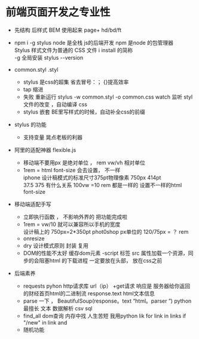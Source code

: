 # 前端页面开发之专业性
- 先结构 后样式
    BEM  使用起来
    page+ hd/bd/ft  
-  npm i -g   stylus
     node 是全栈 js的后端开发 
      npm 是node 的包管理器  
      Stylus 样式文件为普通的 CSS 文件
      i  install 的简称  
      -g 全局安装
      stylus   --version  

- common.styl   .styl   
    - stylus 是css的超集  省去冒号：；  {}提高效率
    - tap 缩进
    - 失败 重新运行  stylus -w  common.styl -o common.css
      watch  监听 styl  文件的改变 ，自动编译 css 
    - stylus 嵌套
      BE里写样式的时候，自动补全css的前缀 

- stylus 的功能
   - 支持变量
      晃点老板的利器
- 阿里的适配神器  flexible.js
   - 移动端不要用px  是绝对单位  ， rem  vw/vh  相对单位
   - 1rem = html  font-size  会去设置， 不一样  
     iphone  设计稿模式的标准尺寸375pt物理像素   750px
                                414pt   
      37.5  375 有什么关系
      100vw =10 rem   都是一样的  设置不一样的html  font-size  
- 移动端适配手写  
   - 立即执行函数 ， 不影响外界的  把功能完成啦
   - 1rem  = vw/10 就可以兼容所以手机的宽度  
     设计稿上的  750px=2*350pt    phot0shop  px单位的
       120/75px =  ？ rem
   -  onresize 
   - dry  设计模式原则   封装 复用  
   -  DOM的性能不太好  缓存dom元素
   -script 标签  src 属性加载一个资源，同步的会阻塞html 的下载进程 一定要放在头部，
    放在css之前

- 后端素养
    - requests      pyhon  http请求库
       url（ip）   +get请求  响应是  服务器给你返回的财经首页html的二进制流
       response.text   html文本信息  
    - parse 一下  ， BeautifulSoup(response。text   “html。parser ”)
       python 最擅长  文本 数据解析    csv  sql  
    - find_all  dom查询  内存中找
       人生苦短 我用python  lik  for  link  in links  if  "/new"  in  link and
    - 随机功能